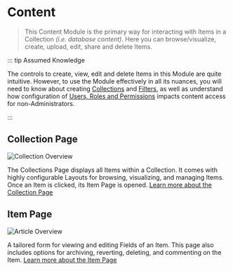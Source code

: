 # Content

> This Content Module is the primary way for interacting with Items in a Collection _(i.e. database content)_. Here you
> can browse/visualize, create, upload, edit, share and delete Items.

::: tip Assumed Knowledge

The controls to create, view, edit and delete Items in this Module are quite intuitive. However, to use the Module
effectively in all its nuances, you will need to know about creating [Collections](/configuration/data-model) and
[Filters](/app/filters), as well as understand how configuration of
[Users, Roles and Permissions](/configuration/users-roles-permissions/) impacts content access for non-Administrators.

:::

## Collection Page

![Collection Overview](https://cdn.directus.io/docs/v9/app-guide/content/content/collection-page-20220215A.webp)

The Collections Page displays all Items within a Collection. It comes with highly configurable Layouts for browsing,
visualizing, and managing Items. Once an Item is clicked, its Item Page is opened.
[Learn more about the Collection Page](/getting-started/glossary/#collections)

## Item Page

![Article Overview](https://cdn.directus.io/docs/v9/app-guide/content/content/item-page-20220215A.webp)

A tailored form for viewing and editing Fields of an Item. This page also includes options for archiving, reverting,
deleting, and commenting on the Item. [Learn more about the Item Page](/getting-started/glossary/#items)
